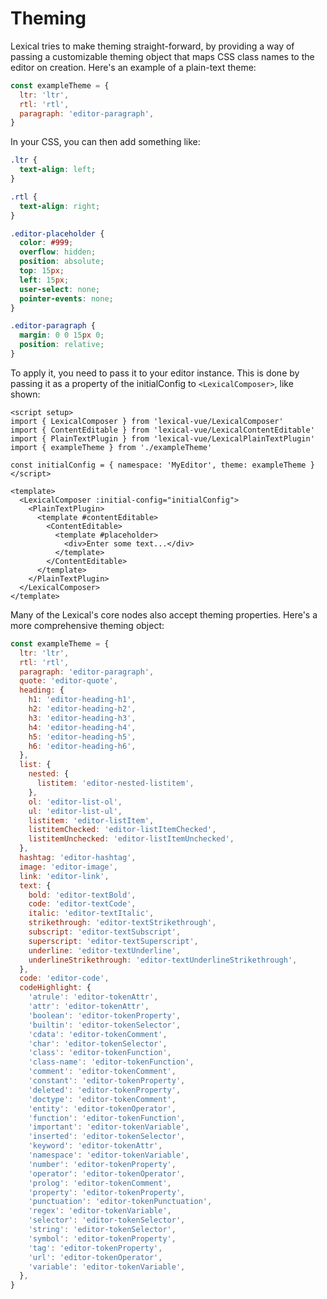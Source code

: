 # Theming

Lexical tries to make theming straight-forward, by providing a way of passing a customizable theming object that maps CSS class names to the editor on creation. Here's an example of a plain-text theme:

```js
const exampleTheme = {
  ltr: 'ltr',
  rtl: 'rtl',
  paragraph: 'editor-paragraph',
}
```

In your CSS, you can then add something like:

```css
.ltr {
  text-align: left;
}

.rtl {
  text-align: right;
}

.editor-placeholder {
  color: #999;
  overflow: hidden;
  position: absolute;
  top: 15px;
  left: 15px;
  user-select: none;
  pointer-events: none;
}

.editor-paragraph {
  margin: 0 0 15px 0;
  position: relative;
}
```

To apply it, you need to pass it to your editor instance. This is done by passing it as a property of the initialConfig to `<LexicalComposer>`, like shown:

```vue
<script setup>
import { LexicalComposer } from 'lexical-vue/LexicalComposer'
import { ContentEditable } from 'lexical-vue/LexicalContentEditable'
import { PlainTextPlugin } from 'lexical-vue/LexicalPlainTextPlugin'
import { exampleTheme } from './exampleTheme'

const initialConfig = { namespace: 'MyEditor', theme: exampleTheme }
</script>

<template>
  <LexicalComposer :initial-config="initialConfig">
    <PlainTextPlugin>
      <template #contentEditable>
        <ContentEditable>
          <template #placeholder>
            <div>Enter some text...</div>
          </template>
        </ContentEditable>
      </template>
    </PlainTextPlugin>
  </LexicalComposer>
</template>
```

Many of the Lexical's core nodes also accept theming properties. Here's a more comprehensive theming object:

```js
const exampleTheme = {
  ltr: 'ltr',
  rtl: 'rtl',
  paragraph: 'editor-paragraph',
  quote: 'editor-quote',
  heading: {
    h1: 'editor-heading-h1',
    h2: 'editor-heading-h2',
    h3: 'editor-heading-h3',
    h4: 'editor-heading-h4',
    h5: 'editor-heading-h5',
    h6: 'editor-heading-h6',
  },
  list: {
    nested: {
      listitem: 'editor-nested-listitem',
    },
    ol: 'editor-list-ol',
    ul: 'editor-list-ul',
    listitem: 'editor-listItem',
    listitemChecked: 'editor-listItemChecked',
    listitemUnchecked: 'editor-listItemUnchecked',
  },
  hashtag: 'editor-hashtag',
  image: 'editor-image',
  link: 'editor-link',
  text: {
    bold: 'editor-textBold',
    code: 'editor-textCode',
    italic: 'editor-textItalic',
    strikethrough: 'editor-textStrikethrough',
    subscript: 'editor-textSubscript',
    superscript: 'editor-textSuperscript',
    underline: 'editor-textUnderline',
    underlineStrikethrough: 'editor-textUnderlineStrikethrough',
  },
  code: 'editor-code',
  codeHighlight: {
    'atrule': 'editor-tokenAttr',
    'attr': 'editor-tokenAttr',
    'boolean': 'editor-tokenProperty',
    'builtin': 'editor-tokenSelector',
    'cdata': 'editor-tokenComment',
    'char': 'editor-tokenSelector',
    'class': 'editor-tokenFunction',
    'class-name': 'editor-tokenFunction',
    'comment': 'editor-tokenComment',
    'constant': 'editor-tokenProperty',
    'deleted': 'editor-tokenProperty',
    'doctype': 'editor-tokenComment',
    'entity': 'editor-tokenOperator',
    'function': 'editor-tokenFunction',
    'important': 'editor-tokenVariable',
    'inserted': 'editor-tokenSelector',
    'keyword': 'editor-tokenAttr',
    'namespace': 'editor-tokenVariable',
    'number': 'editor-tokenProperty',
    'operator': 'editor-tokenOperator',
    'prolog': 'editor-tokenComment',
    'property': 'editor-tokenProperty',
    'punctuation': 'editor-tokenPunctuation',
    'regex': 'editor-tokenVariable',
    'selector': 'editor-tokenSelector',
    'string': 'editor-tokenSelector',
    'symbol': 'editor-tokenProperty',
    'tag': 'editor-tokenProperty',
    'url': 'editor-tokenOperator',
    'variable': 'editor-tokenVariable',
  },
}
```
